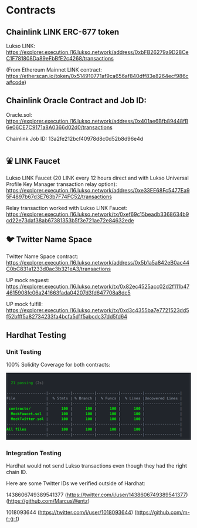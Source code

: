 # Contracts

## Chainlink LINK ERC-677 token

Lukso LINK: https://explorer.execution.l16.lukso.network/address/0xbFB26279a9D28CeC1F781808Da89eFbBfE2c4268/transactions

(From Ethereum Mainnet LINK contract: https://etherscan.io/token/0x514910771af9ca656af840dff83e8264ecf986ca#code)

## Chainlink Oracle Contract and Job ID:

Oracle.sol: https://explorer.execution.l16.lukso.network/address/0x401ae6Bfb89448fB6e06CE7C9171a8A0366d02d0/transactions

Chainlink Job ID: 13a2fe212bcf40978d8c0d52b8d96e4d

## :fountain: LINK Faucet

Lukso LINK Faucet (20 LINK every 12 hours direct and with Lukso Universal Profile Key Manager transaction relay option):
https://explorer.execution.l16.lukso.network/address/0xe33EE68Fc5477Ea95F4897b67d3E763b7F74FC52/transactions

Relay transaction worked with Lukso LINK Faucet: https://explorer.execution.l16.lukso.network/tx/0xef69c15beadb3368634b9cd22e73daf38ab67381353b5f3e721ae72e84632ede

## :bird: Twitter Name Space

Twitter Name Space contract: https://explorer.execution.l16.lukso.network/address/0x5b1a5a842eB0ac44C0bC831a1233d0ac3b321eA3/transactions

UP mock request: https://explorer.execution.l16.lukso.network/tx/0x82ec4525acc02d2f111b474615908fc06a241663fada04207d3fd647708a8dc5

UP mock fulfill: https://explorer.execution.l16.lukso.network/tx/0xd3c4355ba7e7721523dd5f52bfff5a82734233fa4bcfa5d1f5abcdc37dd5fd64

## Hardhat Testing

### Unit Testing

100% Solidity Coverage for both contracts:

<img src="https://github.com/LuksOracle/contracts/blob/main/test/unit/unitTests.png" alt="Testing"/>

### Integration Testing

Hardhat would not send Lukso transactions even though they had the right chain ID.

Here are some Twitter IDs we verified outside of Hardhat: 

1438606749389541377 
(https://twitter.com/i/user/1438606749389541377)
(https://github.com/MarcusWentz)

1018093644 
(https://twitter.com/i/user/1018093644)
(https://github.com/m-r-g-t)


